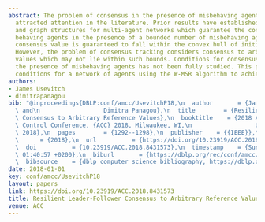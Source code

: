 ```yaml
---
abstract: The problem of consensus in the presence of misbehaving agents has increasingly
  attracted attention in the literature. Prior results have established algorithms
  and graph structures for multi-agent networks which guarantee the consensus of normally
  behaving agents in the presence of a bounded number of misbehaving agents. The final
  consensus value is guaranteed to fall within the convex hull of initial agent states.
  However, the problem of consensus tracking considers consensus to arbitrary reference
  values which may not lie within such bounds. Conditions for consensus tracking in
  the presence of misbehaving agents has not been fully studied. This paper presents
  conditions for a network of agents using the W-MSR algorithm to achieve this objective.
authors:
- James Usevitch
- dimitrapanagou
bib: "@inproceedings{DBLP:conf/amcc/UsevitchP18,\n  author       = {James Usevitch\
  \ and\n                  Dimitra Panagou},\n  title        = {Resilient Leader-Follower\
  \ Consensus to Arbitrary Reference Values},\n  booktitle    = {2018 Annual American\
  \ Control Conference, {ACC} 2018, Milwaukee, WI,\n                  USA, June 27-29,\
  \ 2018},\n  pages        = {1292--1298},\n  publisher    = {{IEEE}},\n  year   \
  \      = {2018},\n  url          = {https://doi.org/10.23919/ACC.2018.8431573},\n\
  \  doi          = {10.23919/ACC.2018.8431573},\n  timestamp    = {Sun, 08 Aug 2021\
  \ 01:40:57 +0200},\n  biburl       = {https://dblp.org/rec/conf/amcc/UsevitchP18.bib},\n\
  \  bibsource    = {dblp computer science bibliography, https://dblp.org}\n}"
date: 2018-01-01
key: conf/amcc/UsevitchP18
layout: papers
link: https://doi.org/10.23919/ACC.2018.8431573
title: Resilient Leader-Follower Consensus to Arbitrary Reference Values.
venue: ACC
---
```

